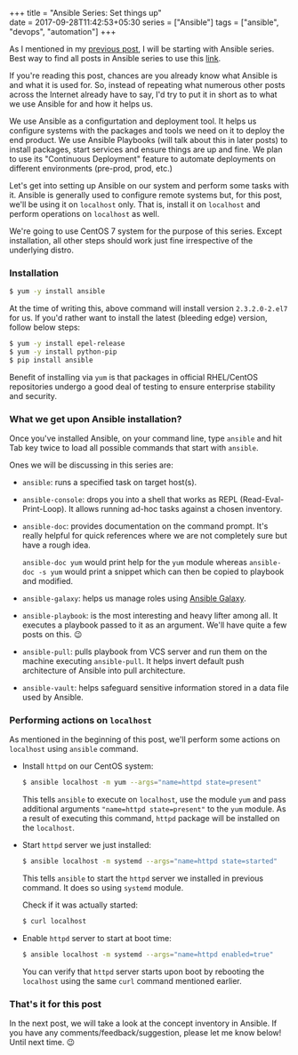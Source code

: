 +++
title = "Ansible Series: Set things up"                           
date = 2017-09-28T11:42:53+05:30
series = ["Ansible"]
tags = ["ansible", "devops", "automation"]
+++

As I mentioned in my [previous
post](https://dharmitshah.com/2017/09/series-of-technical-posts/), I will be
starting with Ansible series. Best way to find all posts in Ansible series to
use this [link](https://dharmitshah.com/series/ansible).

If you're reading this post, chances are you already know what Ansible is and
what it is used for. So, instead of repeating what numerous other posts across
the Internet already have to say, I'd try to put it in short as to what we use
Ansible for and how it helps us.

We use Ansible as a configurtation and deployment tool. It helps us configure
systems with the packages and tools we need on it to deploy the end product.
We use Ansible Playbooks (will talk about this in later posts) to install
packages, start services and ensure things are up and fine. We plan to use its
"Continuous Deployment" feature to automate deployments on different
environments (pre-prod, prod, etc.)

Let's get into setting up Ansible on our system and perform some tasks with it.
Ansible is generally used to configure remote systems but, for this post, we'll
be using it on `localhost` only. That is, install it on `localhost` and perform
operations on `localhost` as well. 

We're going to use CentOS 7 system for the purpose of this series. Except
installation, all other steps should work just fine irrespective of the
underlying distro.

### Installation

```bash
$ yum -y install ansible
```

At the time of writing this, above command will install version `2.3.2.0-2.el7`
for us. If you'd rather want to install the latest (bleeding edge) version,
follow below steps:

```bash
$ yum -y install epel-release
$ yum -y install python-pip
$ pip install ansible
```

Benefit of installing via `yum` is that packages in official RHEL/CentOS
repositories undergo a good deal of testing to ensure enterprise stability and
security.

### What we get upon Ansible installation?

Once you've installed Ansible, on your command line, type `ansible` and hit Tab
key twice to load all possible commands that start with `ansible`.

Ones we will be discussing in this series are:

- `ansible`: runs a specified task on target host(s).

- `ansible-console`: drops you into a shell that works as REPL
  (Read-Eval-Print-Loop). It allows running ad-hoc tasks against a chosen
  inventory.

- `ansible-doc`: provides documentation on the command prompt. It's really
  helpful for quick references where we are not completely sure but have a
  rough idea.

    `ansible-doc yum` would print help for the `yum` module whereas
    `ansible-doc -s yum` would print a snippet which can then be copied to playbook
    and modified.

- `ansible-galaxy`: helps us manage roles using [Ansible
  Galaxy](https://galaxy.ansible.com/).

- `ansible-playbook`: is the most interesting and heavy lifter among all. It
  executes a playbook passed to it as an argument. We'll have quite a few posts
  on this. :wink:

- `ansible-pull`: pulls playbook from VCS server and run them on the machine
  executing `ansible-pull`. It helps invert default push architecture of Ansible
  into pull architecture.

- `ansible-vault`: helps safeguard sensitive information stored in a data file
  used by Ansible.

### Performing actions on `localhost`

As mentioned in the beginning of this post, we'll perform some actions on
`localhost` using `ansible` command.

- Install `httpd` on our CentOS system:

    ```bash
    $ ansible localhost -m yum --args="name=httpd state=present"
    ```
    This tells `ansible` to execute on `localhost`, use the module `yum` and
    pass additional arguments `"name=httpd state=present"` to the `yum` module. As
    a result of executing this command, `httpd` package will be installed on the
    `localhost`.

- Start `httpd` server we just installed:
    
    ```bash
    $ ansible localhost -m systemd --args="name=httpd state=started"
    ```
    This tells `ansible` to start the `httpd` server we installed in previous
    command. It does so using `systemd` module.

    Check if it was actually started:

    ```bash
    $ curl localhost
    ```

- Enable `httpd` server to start at boot time:

    ```bash
    $ ansible localhost -m systemd --args="name=httpd enabled=true"
    ```
    You can verify that `httpd` server starts upon boot by rebooting the
    `localhost` using the same `curl` command mentioned earlier.

### That's it for this post

In the next post, we will take a look at the concept inventory in Ansible. If
you have any comments/feedback/suggestion, please let me know below! Until next
time. :wink:
